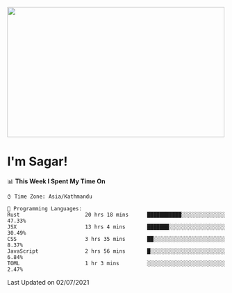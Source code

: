 
<img src="https://media.giphy.com/media/3ornk57KwDXf81rjWM/giphy.gif" width="500" height="300" frameBorder="0" class="giphy-embed" allowFullScreen></img>

#   I'm Sagar!

<!--START_SECTION:waka-->
📊 **This Week I Spent My Time On** 

```text
⌚︎ Time Zone: Asia/Kathmandu

💬 Programming Languages: 
Rust                     20 hrs 18 mins      ███████████░░░░░░░░░░░░░░   47.33% 
JSX                      13 hrs 4 mins       ███████░░░░░░░░░░░░░░░░░░   30.49% 
CSS                      3 hrs 35 mins       ██░░░░░░░░░░░░░░░░░░░░░░░   8.37% 
JavaScript               2 hrs 56 mins       █░░░░░░░░░░░░░░░░░░░░░░░░   6.84% 
TOML                     1 hr 3 mins         ░░░░░░░░░░░░░░░░░░░░░░░░░   2.47%

```


 Last Updated on 02/07/2021
<!--END_SECTION:waka-->
